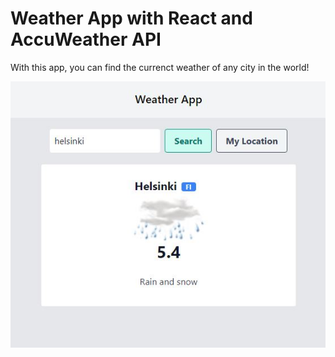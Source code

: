 # Weather App with React and AccuWeather API

With this app, you can find the currenct weather of any city in the world!

![Weather App Screenshot](screenshot.jpg)

